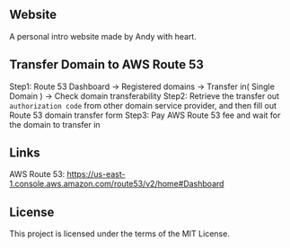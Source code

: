 ## Website
A personal intro website made by Andy with heart.

## Transfer Domain to AWS Route 53
Step1: Route 53 Dashboard -> Registered domains -> Transfer in( Single Domain ) -> Check domain transferability
Step2: Retrieve the transfer out `authorization code` from other domain service provider, and then fill out Route 53 domain transfer form
Step3: Pay AWS Route 53 fee and wait for the domain to transfer in

## Links
AWS Route 53: https://us-east-1.console.aws.amazon.com/route53/v2/home#Dashboard

## License
This project is licensed under the terms of the MIT License.
